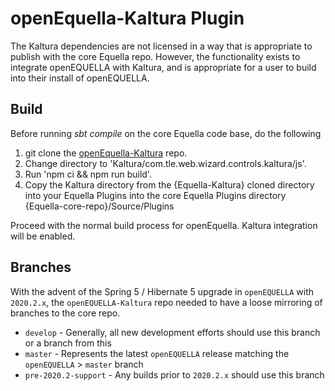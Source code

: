 # openEquella-Kaltura Plugin

The Kaltura dependencies are not licensed in a way that is appropriate to publish with the core Equella repo.  However, the functionality exists to integrate openEQUELLA with Kaltura, and is appropriate for a user to build into their install of openEQUELLA.

## Build
Before running _sbt compile_ on the core Equella code base, do the following
1. git clone the [openEquella-Kaltura](https://github.com/openequella/openEQUELLA-Kaltura) repo.
2. Change directory to 'Kaltura/com.tle.web.wizard.controls.kaltura/js'.  
3. Run 'npm ci && npm run build'.   
3. Copy the Kaltura directory from the {Equella-Kaltura} cloned directory into your Equella Plugins into the core Equella Plugins directory {Equella-core-repo}/Source/Plugins

Proceed with the normal build process for openEquella.  Kaltura integration will be enabled.

## Branches
With the advent of the Spring 5 / Hibernate 5 upgrade in `openEQUELLA` with `2020.2.x`, the `openEQUELLA-Kaltura` repo needed to have a loose mirroring of branches to the core repo.

* `develop` - Generally, all new development efforts should use this branch or a branch from this
* `master` - Represents the latest `openEQUELLA` release matching the `openEQUELLA` > `master` branch
* `pre-2020.2-support` - Any builds prior to `2020.2.x` should use this branch

